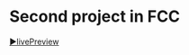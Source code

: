 # Second project in FCC 

[▶️livePreview]( https://albert-santiago.github.io/Free_Code_Camp/Cafe_Menu )
